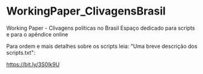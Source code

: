 # WorkingPaper_ClivagensBrasil
Working Paper - Clivagens políticas no Brasil
Espaço dedicado para scripts e para o apêndice online

Para ordem e mais detalhes sobre os scripts leia: "Uma breve descrição dos scripts.txt":

https://bit.ly/3S0lk9U


